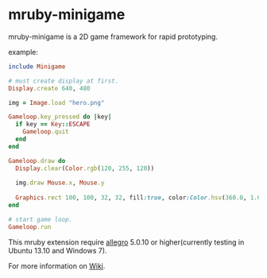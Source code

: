 mruby-minigame
==============

mruby-minigame is a 2D game framework for rapid prototyping.

example:

``` ruby
include Minigame

# must create display at first.
Display.create 640, 480

img = Image.load "hero.png"

Gameloop.key_pressed do |key|
  if key == Key::ESCAPE
    Gameloop.quit
  end
end

Gameloop.draw do
  Display.clear(Color.rgb(120, 255, 120))
  
  img.draw Mouse.x, Mouse.y
  
  Graphics.rect 100, 100, 32, 32, fill:true, color:Color.hsv(360.0, 1.0, 0.5)
end

# start game loop.
Gameloop.run
```

This mruby extension require [allegro](http://alleg.sourceforge.net) 5.0.10 or higher(currently testing in Ubuntu 13.10 and Windows 7).

For more information on [Wiki](https://github.com/bggd/mruby-minigame/wiki).

